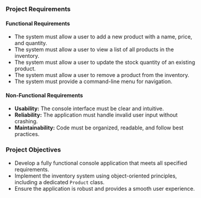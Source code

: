 ### **Project Requirements**

#### Functional Requirements
*   The system must allow a user to add a new product with a name, price, and quantity.
*   The system must allow a user to view a list of all products in the inventory.
*   The system must allow a user to update the stock quantity of an existing product.
*   The system must allow a user to remove a product from the inventory.
*   The system must provide a command-line menu for navigation.

#### Non-Functional Requirements
*   **Usability:** The console interface must be clear and intuitive.
*   **Reliability:** The application must handle invalid user input without crashing.
*   **Maintainability:** Code must be organized, readable, and follow best practices.

### **Project Objectives**

*   Develop a fully functional console application that meets all specified requirements.
*   Implement the inventory system using object-oriented principles, including a dedicated `Product` class.
*   Ensure the application is robust and provides a smooth user experience.